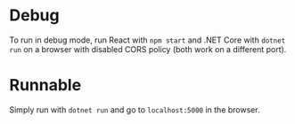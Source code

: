 # Debug
To run in debug mode, run React with `npm start` and .NET Core with `dotnet run` on a browser with disabled CORS policy (both work on a different port).
# Runnable
Simply run with `dotnet run` and go to `localhost:5000` in the browser.
